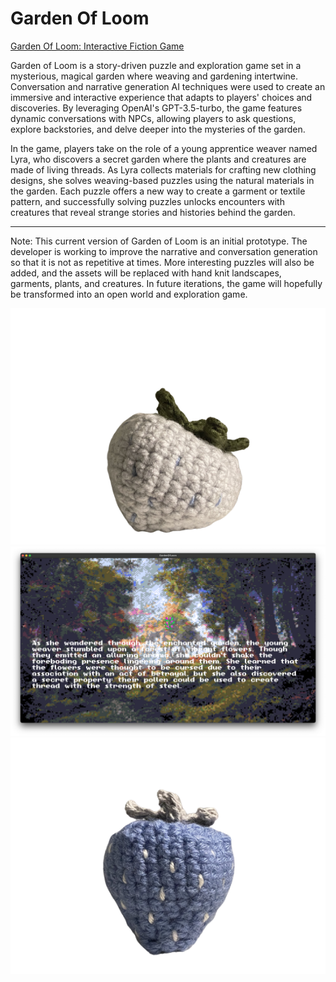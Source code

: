 # Garden Of Loom

[Garden Of Loom: Interactive Fiction Game](https://eilccn.itch.io/garden-of-loom)

Garden of Loom is a story-driven puzzle and exploration game set in a mysterious, magical garden where weaving and gardening intertwine. Conversation and narrative generation AI techniques were used to create an immersive and interactive experience that adapts to players' choices and discoveries. By leveraging OpenAI's GPT-3.5-turbo, the game features dynamic conversations with NPCs, allowing players to ask questions, explore backstories, and delve deeper into the mysteries of the garden. 

In the game, players take on the role of a young apprentice weaver named Lyra, who discovers a secret garden where the plants and creatures are made of living threads. As Lyra collects materials for crafting new clothing designs, she solves weaving-based puzzles using the natural materials in the garden. Each puzzle offers a new way to create a garment or textile pattern, and successfully solving puzzles unlocks encounters with creatures that reveal strange stories and histories behind the garden.

**********************************

Note: This current version of Garden of Loom is an initial prototype. The developer is working to improve the narrative and conversation generation so that it is not as repetitive at times. More interesting puzzles will also be added, and the assets will be replaced with hand knit landscapes, garments, plants, and creatures. In future iterations, the game will hopefully be transformed into an open world and exploration game.

![alt text](https://github.com/eilccn/topiaries-info/blob/main/acorns/garden-of-loom/IMG_2910-removebg-preview.png)
![alt text](https://github.com/eilccn/topiaries-info/blob/main/acorns/garden-of-loom/ai-narrative-generation-flowers.jpg)
![alt text](https://github.com/eilccn/topiaries-info/blob/main/acorns/garden-of-loom/crochet-strawberry-asset.png)
